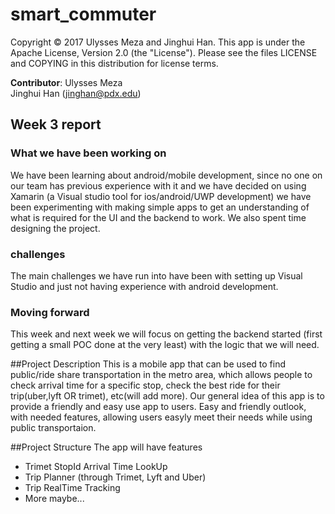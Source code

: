 # smart_commuter
Copyright © 2017 Ulysses Meza and Jinghui Han. This app is under the Apache License, Version 2.0 (the "License"). Please see the files LICENSE and COPYING in this distribution for license terms.

**Contributor**: Ulysses Meza <br /> Jinghui Han (jinghan@pdx.edu)

## Week 3 report
### What we have been working on
We have been learning about android/mobile development, since no one on our team has previous experience with it and we have decided
on using Xamarin (a Visual studio tool for ios/android/UWP development) we have been experimenting with making simple apps to get an
understanding of what is required for the UI and the backend to work. We also spent time designing the project.
### challenges
The main challenges we have run into have been with setting up Visual Studio and just not having experience with android development.
### Moving forward
This week and next week we will focus on getting the backend started (first getting a small POC done at the very least) with the
logic that we will need.

##Project Description
This is a mobile app that can be used to find public/ride share transportation in the metro area, which allows people to check arrival time for a specific stop, check the best ride for their trip(uber,lyft OR trimet), etc(will add more).
Our general idea of this app is to provide a friendly and easy use app to users. Easy and friendly outlook, with needed features, allowing users easyly meet their needs while using public transportaion.

##Project Structure
The app will have features 
* Trimet StopId Arrival Time LookUp 
* Trip Planner (through Trimet, Lyft and Uber)
* Trip RealTime Tracking 
* More maybe...


 
